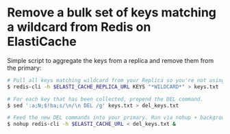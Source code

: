 # Remove a bulk set of keys matching a wildcard from Redis on ElastiCache

Simple script to aggregate the keys from a replica and remove them from the primary:

```bash
# Pull all keys matching wildcard from your Replica so you're not using KEYS on your primary.
$ redis-cli -h $ELASTI_CACHE_REPLICA_URL KEYS "*WILDCARD*" > keys.txt

# For each key that has been collected, prepend the DEL command.
$ sed ':a;N;$!ba;s/\n/\n DEL /g' keys.txt > del_keys.txt

# Feed the new DEL commands into your primary. Run via nohup + background as deleting millions of keys can take hours.
$ nohup redis-cli -h $ELASTI_CACHE_URL < del_keys.txt &
```